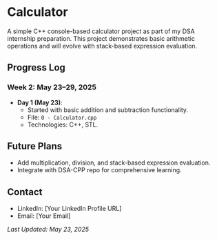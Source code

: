 # Calculator

A simple C++ console-based calculator project as part of my DSA internship preparation. This project demonstrates basic arithmetic operations and will evolve with stack-based expression evaluation.

## Progress Log

### Week 2: May 23–29, 2025
- **Day 1 (May 23)**:
  - Started with basic addition and subtraction functionality.
  - File: `0 - Calculator.cpp`
  - Technologies: C++, STL.

## Future Plans
- Add multiplication, division, and stack-based expression evaluation.
- Integrate with DSA-CPP repo for comprehensive learning.

## Contact
- LinkedIn: [Your LinkedIn Profile URL]
- Email: [Your Email]

*Last Updated: May 23, 2025*
